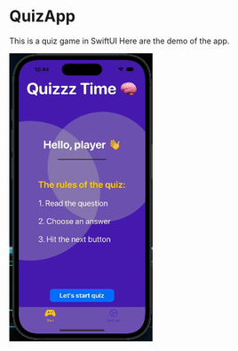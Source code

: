 # QuizApp
This is a quiz game in SwiftUI
Here are the demo of the app. 

![](https://github.com/IlyaPavl/QuizApp/blob/main/quizApp.gif)
